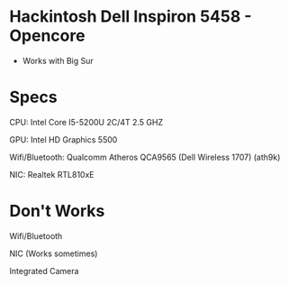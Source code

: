 # Hackintosh Dell Inspiron 5458 - Opencore
* Works with Big Sur
# Specs
CPU: Intel Core I5-5200U 2C/4T 2.5 GHZ

GPU: Intel HD Graphics 5500

Wifi/Bluetooth: Qualcomm Atheros QCA9565 (Dell Wireless 1707) (ath9k)

NIC: Realtek RTL810xE

# Don't Works
Wifi/Bluetooth

NIC (Works sometimes)

Integrated Camera

